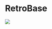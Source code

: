 # RetroBase

[![](https://www.jitpack.io/v/qwert2603/RetroBase.svg)](https://www.jitpack.io/#qwert2603/RetroBase)

